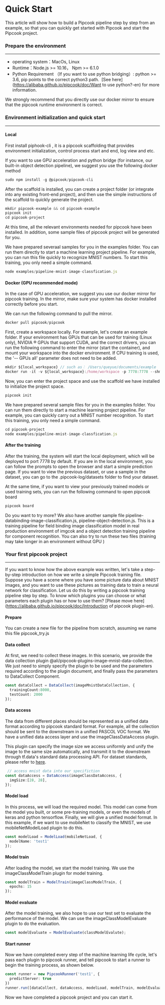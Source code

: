 # Quick Start

This article will show how to build a Pipcook pipeline step by step from an example, so that you can quickly get started with Pipcook and start the Pipcook project.

<a name="wvxFK"></a>
### Prepare the environment

---


- operating system：MacOs, Linux
- Runtime：Node.js >= 10.16， Npm >= 6.1.0
- Python Requirement （If you want to use python bridging）: python >= 3.6, pip points to the correct python3 path.  [See here](https://alibaba.github.io/pipcook/doc/Want to use python?-en) for more information.

We strongly recommend that you directly use our docker mirror to ensure that the pipcook runtime environment is correct.

<a name="KKc8r"></a>
### Environment initialization and quick start

---

<a name="PEMXT"></a>
#### Local

First install piphook-cli , it is a pipcook scaffolding that provides environment initialization, control process start and end, log view and etc.

If you want to use GPU acceleration  and python bridge (for instance, our built-in object detection pipeline), we suggest you use the following docker method

```typescript
sudo npm install -g @pipcook/pipcook-cli
```

After the scaffold is installed, you can create a project folder (or integrate into any existing front-end project), and then use the simple instructions of the scaffold to quickly generate the project.

```typescript
mkdir pipcook-example && cd pipcook-example
pipcook init
cd pipcook-project
```

At this time, all the relevant environments needed for pipcook have been installed. In addition, some sample files of pipcook project will be generated for you.

We have prepared severaal samples for you in the examples folder. You can run them directly to start a machine learning project pipeline. For example, you can run this file quickly to recognize MNIST  numbers. To start this training, you only need a simple command.

```typescript
node examples/pipeline-mnist-image-classfication.js
```

<a name="BLMFh"></a>
#### Docker  (GPU recommended mode)

In the case of GPU acceleration, we suggest you use our docker mirror for pipcook training. In the mirror, make sure your system has docker installed correctly before you start.

We can run the following command to pull the mirror.

```typescript
docker pull pipcook/pipcook
```

First, create a workspace locally. For example, let's create an example folder. If your environment has GPUs that can be used for training (Linux only), NVIDIA ® GPUs that support CUDA, and the correct drivers, you can run the following command to enter the mirror (start the container), and mount your workspace into the docker environment. If CPU training is used, the '-- GPUs all' parameter does not need to be added.

```typescript
mkdir ${local_workspace} // such as： /Users/queyue/documents/example
docker run -it -v ${local_workspace}:/home/workspace -p 7778:7778 --shm-size=1g --gpus all pipcook/pipcook /bin/bash
```

Now, you can enter the project space and use the scaffold we have installed to initialize the project space.

```typescript
pipcook init
```

We have prepared several sample files for you in the examples folder. You can run them directly to start a machine learning project pipeline. For example, you can quickly carry out a MNIST  number recognition. To start this training, you only need a simple command.

```typescript
cd pipcook-project
node examples/pipeline-mnist-image-classfication.js
```


<a name="m3sMv"></a>
#### After the training
After the training, the system will start the local deployment, which will be deployed to port 7778 by default. If you are in the local environment, you can follow the prompts to open the browser and start a simple prediction page. If you want to view the previous dataset, or use a sample in the dataset, you can go to the .pipcook-log/datasets folder to find your dataset.

At the same time, if you want to view your previously trained models or used training sets, you can run the following command to open pipcook board

```typescript
pipcook board
```

Do you want to try more? We also have another sample file pipeline-databinding-image-classification.js, pipeline-object-detection.js. This is a training pipeline for field binding image classification model in real production environment of imgcok and a object detection training pipeline for component recognition. You can also try to run these two files (training may take longer in an environment without GPU )

<a name="1SeMS"></a>
### Your first pipcook project

---

If you want to know how the above example was written, let's take a step-by-step introduction on how we write a simple Pipcook training file. Suppose you have a scene where you have some picture data about MNIST  images, and you want to use these pictures as training data to train a neural network for classification. Let us do this by writing a pipcook training pipeline step by step. To know which plugins you can choose or what parameters each plugin has or how to use them? [Please move here](https://alibaba.github.io/pipcook/doc/Introduction of pipcook plugin-en).

<a name="lLXG5"></a>
#### Prepare

You can create a new file for the pipeline from scratch, assuming we name this file pipcook_try.js

<a name="94FTH"></a>
#### Data collect

At first, we need to collect these  images. In this scenario, we provide the data collection plugin @ali/pipcook-plugins-image-mnist-data-collection. We just need to simply specify the plugin to be used and the parameters required according to the plugin document, and finally pass the parameters to DataCollect Component.

```typescript
const dataCollect = DataCollect(imageMnistDataCollection, {
  trainingCount:8000,
  testCount: 2000
});
```

<a name="qFI64"></a>
#### Data access
The data from different places should be represented as a unified data format according to pipcook standard format. For example,  all the collection should be sent to the downstream in a unified  PASCOL VOC format. We have a unified data access layer and use the imageClassDataAccess plugin.

This plugin can specify the image size we access uniformly and  unify the image to the same size automatically, and transmit it to the downstream through tf.data's standard data processing API. For dataset standards, please refer to [here](https://github.com/alibaba/pipcook/wiki/%E6%95%B0%E6%8D%AE%E9%9B%86).

```typescript
 // access mnist data into our specifiction
const dataAccess = DataAccess(imageClassDataAccess, {
  imgSize:[28, 28],
});
```

<a name="5NRhP"></a>
#### Model load

In this process, we will load the required model. This model can come from the model you built, or some pre-training models, or even the models of keras and python tensorflow. Finally, we will give a unified model format. In this example, if we want to use mobileNet to classify the MNIST, we use mobileNetModelLoad plugin to do this.

```typescript
const modelLoad = ModelLoad(mobileNetLoad, {
  modelName: 'test1'
});
```

<a name="E2W4h"></a>
#### Model train
After loading the model, we start the model training. We use the imageClassModelTrain plugin for model training.

```typescript
const modelTrain = ModelTrain(imageClassModelTrain, {
  epochs: 15
});
```

<a name="kZA0G"></a>
#### Model evaluate

After the model training, we also hope to use our test set to evaluate the performance of the model. We can use the imageClassModelEvaluate plugin to do the evaluation.

```typescript
const modelEvaluate = ModelEvaluate(classModelEvalute);
```

<a name="GFyfS"></a>
#### Start runner

Now we have completed every step of the machine learning life cycle, let's pass each plugin to pipcook runner, and tell pipcook to start a runner to begin the training process, as shown below.

```typescript
const runner = new PipcookRunner('test1', {
  predictServer: true
})
runner.run([dataCollect, dataAccess, modelLoad, modelTrain, modelEvaluate])
```

Now we have completed a pipcook project and you can start it.


